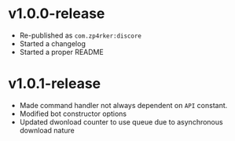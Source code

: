 # v1.0.0-release

- Re-published as `com.zp4rker:discore`
- Started a changelog
- Started a proper README

# v1.0.1-release

- Made command handler not always dependent on `API` constant.
- Modified bot constructor options
- Updated dwonload counter to use queue due to asynchronous download nature